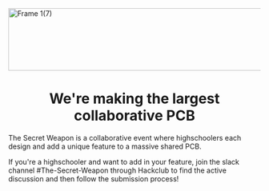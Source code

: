 <img width="1000" height="125" alt="Frame 1(7)" src="https://github.com/user-attachments/assets/fad3bc7a-67be-4be1-ad12-0e4b27ec5f6d" />

<h1 style="text-align:center"> We're making the largest collaborative PCB </h1>

The Secret Weapon is a collaborative event where highschoolers each design and add a unique feature to a massive shared PCB.

If you're a highschooler and want to add in your feature, join the slack channel #The-Secret-Weapon through Hackclub to find the active discussion and then follow the submission process!
